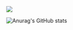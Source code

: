<img src="https://capsule-render.vercel.app/api?type=transparent&color=#d192fe&height=300&section=header&text=Hello I am Monster%20render&fontSize=90" />

![Anurag's GitHub stats](https://github-readme-stats.vercel.app/api?username=monsta-zo&show_icons=true&theme=default)
